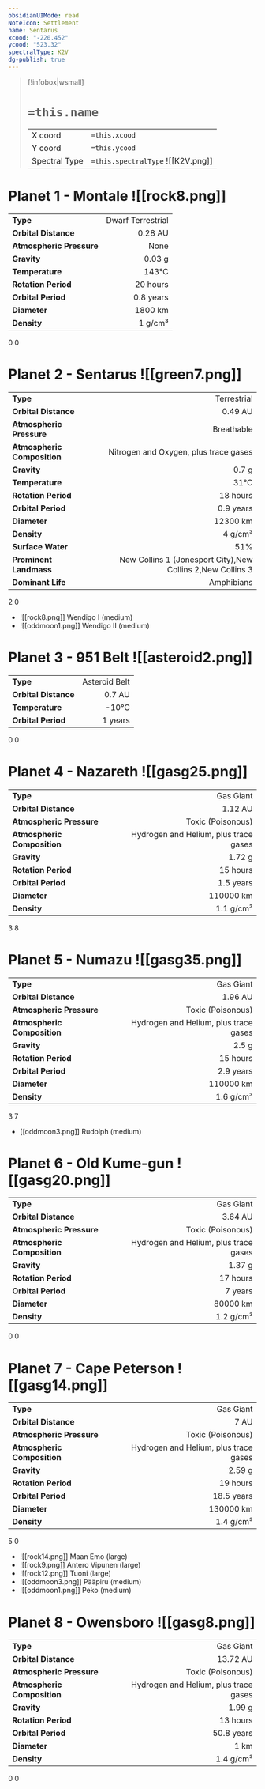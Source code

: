 ```yaml
---
obsidianUIMode: read
NoteIcon: Settlement
name: Sentarus
xcood: "-220.452"
ycood: "523.32"
spectralType: K2V
dg-publish: true
---
```

> [!infobox|wsmall]
> # `=this.name`
> | | |
> | - | - |
> | X coord | `=this.xcood` |
> | Y coord| `=this.ycood` |
> | Spectral Type | `=this.spectralType` ![[K2V.png]] |

# Planet 1 - Montale ![[rock8.png]]
|                             |                           |
| --------------------------- | -------------------------:|
| **Type**                    |             Dwarf Terrestrial |
| **Orbital Distance**        |   0.28 AU |
| **Atmospheric Pressure**    |       None |
| **Gravity**                 |        0.03 g |
| **Temperature**             |    143°C |
| **Rotation Period**         |  20 hours |
| **Orbital Period** | 0.8 years |
| **Diameter**                |      1800 km | 
| **Density**                 |    1 g/cm³ |



0
0



# Planet 2 - Sentarus ![[green7.png]]
|                             |                           |
| --------------------------- | -------------------------:|
| **Type**                    |             Terrestrial |
| **Orbital Distance**        |   0.49 AU |
| **Atmospheric Pressure**    |       Breathable |
| **Atmospheric Composition** |      Nitrogen and Oxygen, plus trace gases |
| **Gravity**                 |        0.7 g |
| **Temperature**             |    31°C |
| **Rotation Period**         |  18 hours |
| **Orbital Period** | 0.9 years |
| **Diameter**                |      12300 km | 
| **Density**                 |    4 g/cm³ |
| **Surface Water**           |           51% | 
| **Prominent Landmass**      |         New Collins 1 (Jonesport City),New Collins 2,New Collins 3 | 
| **Dominant Life**           |         Amphibians |



2
0

- ![[rock8.png]] Wendigo I (medium)
- ![[oddmoon1.png]] Wendigo II (medium)


# Planet 3 - 951 Belt ![[asteroid2.png]]
|                             |                           |
| --------------------------- | -------------------------:|
| **Type**                    |             Asteroid Belt |
| **Orbital Distance**        |   0.7 AU |
| **Temperature**             |    -10°C |
| **Orbital Period** | 1 years |



0
0



# Planet 4 - Nazareth ![[gasg25.png]]
|                             |                           |
| --------------------------- | -------------------------:|
| **Type**                    |             Gas Giant |
| **Orbital Distance**        |   1.12 AU |
| **Atmospheric Pressure**    |       Toxic (Poisonous) |
| **Atmospheric Composition** |      Hydrogen and Helium, plus trace gases |
| **Gravity**                 |        1.72 g |
| **Rotation Period**         |  15 hours |
| **Orbital Period** | 1.5 years |
| **Diameter**                |      110000 km | 
| **Density**                 |    1.1 g/cm³ |



3
8



# Planet 5 - Numazu ![[gasg35.png]]
|                             |                           |
| --------------------------- | -------------------------:|
| **Type**                    |             Gas Giant |
| **Orbital Distance**        |   1.96 AU |
| **Atmospheric Pressure**    |       Toxic (Poisonous) |
| **Atmospheric Composition** |      Hydrogen and Helium, plus trace gases |
| **Gravity**                 |        2.5 g |
| **Rotation Period**         |  15 hours |
| **Orbital Period** | 2.9 years |
| **Diameter**                |      110000 km | 
| **Density**                 |    1.6 g/cm³ |



3
7

- [[oddmoon3.png]] Rudolph (medium)

# Planet 6 - Old Kume-gun ![[gasg20.png]]
|                             |                           |
| --------------------------- | -------------------------:|
| **Type**                    |             Gas Giant |
| **Orbital Distance**        |   3.64 AU |
| **Atmospheric Pressure**    |       Toxic (Poisonous) |
| **Atmospheric Composition** |      Hydrogen and Helium, plus trace gases |
| **Gravity**                 |        1.37 g |
| **Rotation Period**         |  17 hours |
| **Orbital Period** | 7 years |
| **Diameter**                |      80000 km | 
| **Density**                 |    1.2 g/cm³ |



0
0



# Planet 7 - Cape Peterson ![[gasg14.png]]
|                             |                           |
| --------------------------- | -------------------------:|
| **Type**                    |             Gas Giant |
| **Orbital Distance**        |   7 AU |
| **Atmospheric Pressure**    |       Toxic (Poisonous) |
| **Atmospheric Composition** |      Hydrogen and Helium, plus trace gases |
| **Gravity**                 |        2.59 g |
| **Rotation Period**         |  19 hours |
| **Orbital Period** | 18.5 years |
| **Diameter**                |      130000 km | 
| **Density**                 |    1.4 g/cm³ |



5
0

- ![[rock14.png]] Maan Emo (large)
- ![[rock9.png]] Antero Vipunen (large)
- ![[rock12.png]] Tuoni (large)
- ![[oddmoon3.png]] Pääpiru (medium)
- ![[oddmoon1.png]] Peko (medium)


# Planet 8 - Owensboro ![[gasg8.png]]
|                             |                           |
| --------------------------- | -------------------------:|
| **Type**                    |             Gas Giant |
| **Orbital Distance**        |   13.72 AU |
| **Atmospheric Pressure**    |       Toxic (Poisonous) |
| **Atmospheric Composition** |      Hydrogen and Helium, plus trace gases |
| **Gravity**                 |        1.99 g |
| **Rotation Period**         |  13 hours |
| **Orbital Period** | 50.8 years |
| **Diameter**                |      1 km | 
| **Density**                 |    1.4 g/cm³ |



0
0



